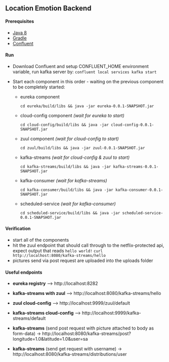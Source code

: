 ## Location Emotion Backend

#### Prerequisites

+ [Java 8](http://www.oracle.com/technetwork/java/javase/downloads/jdk8-downloads-2133151.html) 
+ [Gradle](https://gradle.org/)
+ [Confluent](https://docs.confluent.io/platform/current/installation/installing_cp/zip-tar.html#get-the-software)

#### Run
+ Download Confluent and setup CONFLUENT_HOME environment variable, run kafka server by:
  `confluent local services kafka start`

+ Start each component in this order - waiting on the previous component to be completely started:
  + eureka component 

     `cd eureka/build/libs && java -jar eureka-0.0.1-SNAPSHOT.jar`

  + cloud-config component _(wait for eureka to start)_
     
     `cd cloud-config/build/libs && java -jar cloud-config-0.0.1-SNAPSHOT.jar`

  + zuul component _(wait for cloud-config to start)_
     
     `cd zuul/build/libs && java -jar zuul-0.0.1-SNAPSHOT.jar`

  + kafka-streams _(wait for cloud-config & zuul to start)_

     `cd kafka-streams/build/libs && java -jar kafka-streams-0.0.1-SNAPSHOT.jar`

  + kafka-consumer _(wait for kafka-streams)_

    `cd kafka-consumer/build/libs && java -jar kafka-consumer-0.0.1-SNAPSHOT.jar`
  
  + scheduled-service _(wait for kafka-consumer)_

    `cd scheduled-service/build/libs && java -jar scheduled-service-0.0.1-SNAPSHOT.jar`


#### Verification
+ start all of the components
+ hit the zuul endpoint that should call through to the netflix-protected api, expect output that reads `hello world!`
  `curl http://localhost:8080/kafka-streams/hello`
+ pictures send via post request are uploaded into the uploads folder

#### Useful endpoints

 + __eureka registry__ --> http://localhost:8282
 
 + __kafka-streams with zuul__ --> http://localhost:8080/kafka-streams/hello
 
 + __zuul cloud-config__ --> http://localhost:9999/zuul/default
 
 + __kafka-streams cloud-config__ --> http://localhost:9999/kafka-streams/default
 + __kafka-streams__ (send post request with picture attached to body as form-data) -> http://localhost:8080/kafka-streams/post?longitude=1.0&latitude=1.0&user=sa
 + __kafka-streams__ (send get request with username) -> http://localhost:8080/kafka-streams/distributions/user

